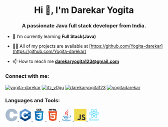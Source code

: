 <h1 align="center">Hi 👋, I'm Darekar Yogita</h1>
<h3 align="center">A passionate Java full stack developer from India.</h3>

- 🌱 I’m currently learning **Full Stack(Java)**

- 👨‍💻 All of my projects are available at [https://github.com/Yogita-darekar](https://github.com/Yogita-darekar)

- 📫 How to reach me **darekaryogita123@gmail.com**

<h3 align="left">Connect with me:</h3>
<p align="left">
<a href="https://linkedin.com/in/yogita-darekar" target="blank"><img align="center" src="https://raw.githubusercontent.com/rahuldkjain/github-profile-readme-generator/master/src/images/icons/Social/linked-in-alt.svg" alt="yogita-darekar" height="30" width="40" /></a>
<a href="https://www.codechef.com/users/itz_y0gu" target="blank"><img align="center" src="https://cdn.jsdelivr.net/npm/simple-icons@3.1.0/icons/codechef.svg" alt="itz_y0gu" height="30" width="40" /></a>
<a href="https://www.hackerrank.com/darekaryogita123" target="blank"><img align="center" src="https://raw.githubusercontent.com/rahuldkjain/github-profile-readme-generator/master/src/images/icons/Social/hackerrank.svg" alt="darekaryogita123" height="30" width="40" /></a>
<a href="https://www.leetcode.com/yogitadarekar" target="blank"><img align="center" src="https://raw.githubusercontent.com/rahuldkjain/github-profile-readme-generator/master/src/images/icons/Social/leet-code.svg" alt="yogitadarekar" height="30" width="40" /></a>
</p>

<h3 align="left">Languages and Tools:</h3>
<p align="left"> <a href="https://www.cprogramming.com/" target="_blank" rel="noreferrer"> <img src="https://raw.githubusercontent.com/devicons/devicon/master/icons/c/c-original.svg" alt="c" width="40" height="40"/> </a> <a href="https://www.w3schools.com/cpp/" target="_blank" rel="noreferrer"> <img src="https://raw.githubusercontent.com/devicons/devicon/master/icons/cplusplus/cplusplus-original.svg" alt="cplusplus" width="40" height="40"/> </a> <a href="https://www.w3schools.com/css/" target="_blank" rel="noreferrer"> <img src="https://raw.githubusercontent.com/devicons/devicon/master/icons/css3/css3-original-wordmark.svg" alt="css3" width="40" height="40"/> </a> <a href="https://www.w3.org/html/" target="_blank" rel="noreferrer"> <img src="https://raw.githubusercontent.com/devicons/devicon/master/icons/html5/html5-original-wordmark.svg" alt="html5" width="40" height="40"/> </a> <a href="https://www.java.com" target="_blank" rel="noreferrer"> <img src="https://raw.githubusercontent.com/devicons/devicon/master/icons/java/java-original.svg" alt="java" width="40" height="40"/> </a> <a href="https://developer.mozilla.org/en-US/docs/Web/JavaScript" target="_blank" rel="noreferrer"> <img src="https://raw.githubusercontent.com/devicons/devicon/master/icons/javascript/javascript-original.svg" alt="javascript" width="40" height="40"/> </a> <a href="https://reactjs.org/" target="_blank" rel="noreferrer"> <img src="https://raw.githubusercontent.com/devicons/devicon/master/icons/react/react-original-wordmark.svg" alt="react" width="40" height="40"/> </a> </p>

